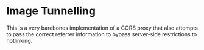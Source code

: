 # Image Tunnelling

This is a very barebones implementation of a CORS proxy that also attempts to pass the correct referrer information to bypass server-side restrictions to hotlinking.

